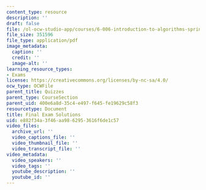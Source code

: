```yaml
---
content_type: resource
description: ''
draft: false
file: /ol-ocw-studio-app/courses/6-006-introduction-to-algorithms-spring-2020/e882f34a3f46aa9862953616f6de1c57_MIT6_006S20_final_sol.pdf
file_size: 351596
file_type: application/pdf
image_metadata:
  caption: ''
  credit: ''
  image-alt: ''
learning_resource_types:
- Exams
license: https://creativecommons.org/licenses/by-nc-sa/4.0/
ocw_type: OCWFile
parent_title: Quizzes
parent_type: CourseSection
parent_uid: 400e6a8d-35c4-e497-f645-fe19629c58f3
resourcetype: Document
title: Final Exam Solutions
uid: e882f34a-3f46-aa98-6295-3616f6de1c57
video_files:
  archive_url: ''
  video_captions_file: ''
  video_thumbnail_file: ''
  video_transcript_file: ''
video_metadata:
  video_speakers: ''
  video_tags: ''
  youtube_description: ''
  youtube_id: ''
---
```

